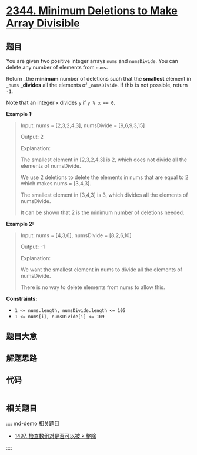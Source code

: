 # [2344. Minimum Deletions to Make Array Divisible](https://leetcode.com/problems/minimum-deletions-to-make-array-divisible/)

## 题目

You are given two positive integer arrays `nums` and `numsDivide`. You can
delete any number of elements from `nums`.

Return _the **minimum** number of deletions such that the **smallest** element
in _`nums` _**divides** all the elements of _`numsDivide`. If this is not
possible, return `-1`.

Note that an integer `x` divides `y` if `y % x == 0`.



**Example 1:**

> Input: nums = [2,3,2,4,3], numsDivide = [9,6,9,3,15]
> 
> Output: 2
> 
> Explanation: 
> 
> The smallest element in [2,3,2,4,3] is 2, which does not divide all the elements of numsDivide.
> 
> We use 2 deletions to delete the elements in nums that are equal to 2 which makes nums = [3,4,3].
> 
> The smallest element in [3,4,3] is 3, which divides all the elements of numsDivide.
> 
> It can be shown that 2 is the minimum number of deletions needed.

**Example 2:**

> Input: nums = [4,3,6], numsDivide = [8,2,6,10]
> 
> Output: -1
> 
> Explanation: 
> 
> We want the smallest element in nums to divide all the elements of numsDivide.
> 
> There is no way to delete elements from nums to allow this.



**Constraints:**

  * `1 <= nums.length, numsDivide.length <= 105`
  * `1 <= nums[i], numsDivide[i] <= 109`


## 题目大意

## 解题思路

## 代码

```javascript

```

## 相关题目

:::: md-demo 相关题目
- [1497. 检查数组对是否可以被 k 整除](https://leetcode.com/problems/check-if-array-pairs-are-divisible-by-k)

::::
